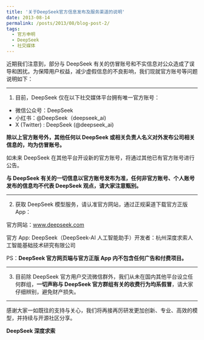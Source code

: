```yaml
---
title: '关于DeepSeek官方信息发布及服务渠道的说明'
date: 2013-08-14
permalink: /posts/2013/08/blog-post-2/
tags:
  - 官方申明
  - DeepSeek
  - 社交媒体
---
```


近期我们注意到，部分与 DeepSeek 有关的仿冒账号和不实信息对公众造成了误导和困扰。为保障用户权益，减少虚假信息的不良影响，我们现就官方账号等问题说明如下：

---

1. 目前，DeepSeek 仅在以下社交媒体平台拥有唯一官方账号：

  - 微信公众号：DeepSeek
  - 小红书：@DeepSeek（deepseek_ai)
  - X (Twitter) : DeepSeek (@deepseek_ai)

  **除以上官方账号外，其他任何以 DeepSeek 或相关负责人名义对外发布公司相关信息的，均为仿冒账号。**

  如未来 DeepSeek 在其他平台开设新的官方账号，将通过其他已有官方账号进行公告。

  **与 DeepSeek 有关的一切信息以官方账号发布为准，任何非官方账号、个人账号发布的信息均不代表 DeepSeek 观点，请大家注意甄别。**

  ---

2. 获取 DeepSeek 模型服务，请认准官方网站，通过正规渠道下载官方正版 App：


官方网站：www.deepseek.com

官方 App: DeepSeek（DeepSeek-AI 人工智能助手）开发者：杭州深度求索人工智能基础技术研究有限公司

PS：**DeepSeek 官方网页端与官方正版 App 内不包含任何广告和付费项目。**

---

3. 目前除 DeepSeek 官方用户交流微信群外，我们从未在国内其他平台设立任何群组，**一切声称与 DeepSeek 官方群组有关的收费行为均系假冒**，请大家仔细辨别，避免财产损失。

---
   

感谢大家一如既往的支持与关心，我们将再接再厉研发更加创新、专业、高效的模型，并持续与开源社区分享。


**DeepSeek 深度求索**
